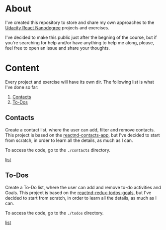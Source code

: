 # About

I've created this repository to store and share my own approaches to the [Udacity React Nanodegree](https://www.udacity.com/course/react-nanodegree--nd019) projects and exercises.

I've decided to make this public just after the begning of the course, but if you're searching for help and/or have anything to help me along, please, feel free to open an issue and share your thoughts.

# Content

Every project and exercise will have its own dir. The following list is what I've done so far:

1. [Contacts](#contacts)
1. [To-Dos](#todos)

## Contacts

Create a contact list, where the user can add, filter and remove contacts. This project is based on the [reactnd-contacts-app](https://github.com/udacity/reactnd-contacts-app), but I've decided to start from scratch, in order to learn all the details, as much as I can.

To access the code, go to the `./contacts` directory.

[list](#content)

## To-Dos

Create a To-Do list, where the user can add and remove to-do activities and Goals. This project is based on the [reactnd-redux-todos-goals](https://github.com/udacity/reactnd-redux-todos-goals), but I've decided to start from scratch, in order to learn all the details, as much as I can.

To access the code, go to the `./todos` directory.

[list](#content)
